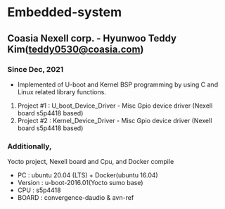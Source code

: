 # Embedded-system
## Coasia Nexell corp. - Hyunwoo Teddy Kim(teddy0530@coasia.com)
### Since Dec, 2021


- Implemented of U-boot and Kernel BSP programming by using C and Linux related library functions. 



1. Project  #1 : U_boot_Device_Driver - Misc Gpio device driver (Nexell board s5p4418 based)
2. Project  #2 : Kernel_Device_Driver - Misc Gpio device driver (Nexell board s5p4418 based)

### Additionally, 
  Yocto project, Nexell board and Cpu, and Docker compile
  
- PC : ubuntu 20.04 (LTS) + Docker(ubuntu 16.04)
- Version : u-boot-2016.01(Yocto sumo base)
- CPU : s5p4418
- BOARD : convergence-daudio & avn-ref
